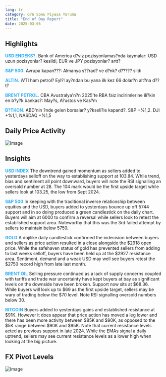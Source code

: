 ```yaml
---
lang: tr
category: G?n Sonu Piyasa Yorumu
title: "End of Day Report"
date: 2025-03-05
---
```



<h2>Highlights</h2>
<strong style="color: #2caef7;">USD ENDEKS?.</strong> Bank of America d?viz pozisyonlamas?nda kaymalar: USD uzun pozisyonlar? kesildi, EUR ve JPY pozisyonlar? artt?


<strong style="color: #2caef7;">S&P 500.</strong> Avrupa kapan???: Almanya s??rad? ve d?nk? d????? sildi

<strong style="color: #2caef7;">ALTIN.</strong> WTI ham petrol? Eyl?l ay?ndan bu yana ilk kez 66 dolar?n alt?na d??t?

<strong style="color: #2caef7;">BRENT PETROL.</strong> CBA Avustralya'n?n 2025'te RBA faiz indirimlerine ili?kin en b?y?k bankas?: May?s, A?ustos ve Kas?m

<strong style="color: #2caef7;">B?TKON.</strong> ABD'nin ?nde gelen borsalar? y?kseli?le kapand?. S&P +%1,2. DJI +%1,1, NASDAQ +%1,5



<h2>Daily Price Activity</h2>
<img src="https://markleighedu.github.io/img/Mar-2025/05-Mar-2025/price.jpg" alt="Image"/>

<h2>Insights</h2>
<strong style="color: #2caef7;">USD INDEX</strong> The downtrend gained momentum as sellers added to yesterdays selloff on the way to establishing support at 103.84. While trend, bias and sentiment all point downward, buyers will note the RSI signalling an oversold number at 28. The 104 mark would be the first upside target while sellers look at 103.25, the low from Sept 2024.

<strong style="color: #2caef7;">S&P 500</strong> In keeping with the traditional inverse relationship between equities and the USD, buyers added to yesterdays bounce up off 5744 support and in so doing produced a green candlestick on the daily chart. Buyers will aim at 6000 to confirm a reversal while sellers look to retest the established support area. Noteworthy that this was the 3rd failed attempt by sellers to maintain below 5750.

<strong style="color: #2caef7;">GOLD</strong> A dojilike daily candlestick confirmed the indecision between buyers and sellers as price action resulted in a close alongside the $2918 open price. While the safehaven status of gold has prevented sellers from adding to last weeks selloff, buyers have been held up at the $2927 resistance area. Sentiment, demand  and a weak USD may well see buyers retest the $2750 record high from late last month.

<strong style="color: #2caef7;">BRENT OIL</strong> Selling pressure continued as a lack of supply concerns coupled with tariffs and trade war uncertainty have kept buyers at bay as significant levels on the downside have been broken. Support now sits at $68.36. While buyers will look up to $69 as the first upside target, sellers may be wary of trading below the $70 level. Note RSI signalling oversold numbers below 30.

<strong style="color: #2caef7;">BITCOIN</strong> Buyers added to yesterdays gains and established resistance at $91K. However it does appear that price action has moved a leg lower and there has been more activity between $85K and $90K, as opposed to the $5K range between $90K and $95K. Note that current resistance levels acted as previous support in late 2024. While the EMAs signal a daily uptrend, sellers may see current resistance levels as a lower high when looking at the big picture.



<h2>FX Pivot Levels</h2>
<img src="https://markleighedu.github.io/img/Mar-2025/05-Mar-2025/pivot.jpg" alt="Image"/>